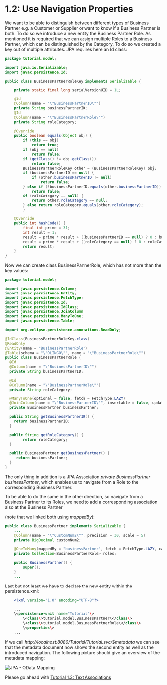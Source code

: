 # 1.2: Use Navigation Properties
We want to be able to distinguish between different types of Business Partner e.g. a Customer or Supplier or want to know if a Business Partner is both. To do so we introduce a new entity the Business Partner Role. As mentioned it is required that we can assign multiple Roles to a Business Partner, which can be distinguished by the Category. To do so we created a key out of multiple attributes. JPA requires here an Id class:
```Java
package tutorial.model;

import java.io.Serializable;
import javax.persistence.Id;

public class BusinessPartnerRoleKey implements Serializable {

    private static final long serialVersionUID = 1L;

    @Id
    @Column(name = "\"BusinessPartnerID\"")
    private String businessPartnerID;
    @Id
    @Column(name = "\"BusinessPartnerRole\"")
    private String roleCategory;

    @Override
    public boolean equals(Object obj) {
	    if (this == obj)
		    return true;
	    if (obj == null)
		    return false;
	    if (getClass() != obj.getClass())
		    return false;
	    BusinessPartnerRoleKey other = (BusinessPartnerRoleKey) obj;
	    if (businessPartnerID == null) {
		    if (other.businessPartnerID != null)
			    return false;
	    } else if (!businessPartnerID.equals(other.businessPartnerID))
		    return false;
	    if (roleCategory == null) {
		    return other.roleCategory == null;
	    } else return roleCategory.equals(other.roleCategory);
	    }

    @Override
    public int hashCode() {
	    final int prime = 31;
	    int result = 1;
	    result = prime * result + ((businessPartnerID == null) ? 0 : businessPartnerID.hashCode());
	    result = prime * result + ((roleCategory == null) ? 0 : roleCategory.hashCode());
	    return result;
    }
}
```
Now we can create class BusinessPartnerRole, which has not more than the key values:
```Java
package tutorial.model;

import javax.persistence.Column;
import javax.persistence.Entity;
import javax.persistence.FetchType;
import javax.persistence.Id;
import javax.persistence.IdClass;
import javax.persistence.JoinColumn;
import javax.persistence.ManyToOne;
import javax.persistence.Table;

import org.eclipse.persistence.annotations.ReadOnly;

@IdClass(BusinessPartnerRoleKey.class)
@ReadOnly
@Entity(name = "BusinessPartnerRole")
@Table(schema = "\"OLINGO\"", name = "\"BusinessPartnerRole\"")
public class BusinessPartnerRole {
  @Id
  @Column(name = "\"BusinessPartnerID\"")
  private String businessPartnerID;

  @Id
  @Column(name = "\"BusinessPartnerRole\"")
  private String roleCategory;

  @ManyToOne(optional = false, fetch = FetchType.LAZY)
  @JoinColumn(name = "\"BusinessPartnerID\"", insertable = false, updatable = false)
  private BusinessPartner businessPartner;

  public String getBusinessPartnerID() {
    return businessPartnerID;
  }

  public String getRoleCategory() {
        return roleCategory;
  }

  public BusinessPartner getBusinessPartner() {
     return businessPartner;
  }
}
```
The only thing in addition is a JPA Association _private BusinessPartner businessPartner_, which enables us to navigate from a Role to the corresponding Business Partner.

To be able to do the same in the other direction, so navigate from a Business Partner to its Roles, we need to add a corresponding association also at the Business Partner

(note that we linked both using _mappedBy_):
```Java
public class BusinessPartner implements Serializable {
	...
	@Column(name = "\"CustomNum2\"", precision = 30, scale = 5)
	private BigDecimal customNum2;

	@OneToMany(mappedBy = "businessPartner", fetch = FetchType.LAZY, cascade = CascadeType.REMOVE)
	private Collection<BusinessPartnerRole> roles;

	public BusinessPartner() {
		super();
	}
    ...
```
Last but not least we have to declare the new entity within the persistence.xml:

```XML
	<?xml version="1.0" encoding="UTF-8"?>

	...
	\<persistence-unit name="Tutorial"\>
		\<class\>tutorial.model.BusinessPartner\</class\>
		\<class\>tutorial.model.BusinessPartnerRole\</class\>
		\<properties\>
	...
```

If we call _http://localhost:8080/Tutorial/Tutorial.svc/$metadata_ we can see that the metadata document now shows the second entity as well as the introduced navigation. The following picture should give an overview of the metadata mapping:

![JPA - OData Mapping](Metadata/Mapping2.png)

Please go ahead with [Tutorial 1.3: Text Associations](1-3-TextAssociations.md)